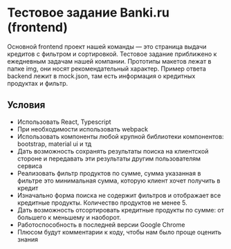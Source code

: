 # Тестовое задание Banki.ru (frontend)

Основной frontend проект нашей команды — это страница выдачи кредитов с фильтром и сортировкой.
Тестовое задание приближено к ежедневным задачам нашей компании.
Прототипы макетов лежат в папке img, они носят рекомендательный характер.
Пример ответа backend лежит в mock.json, там есть информация о кредитных продуктах и фильтр.

## Условия

- Использовать React, Typescript
- При необходимости использовать webpack
- Использовать компоненты любой крупной библиотеки компонентов: bootstrap, material ui и тд
- Дать возможность сохранять результаты поиска на клиентской стороне и передавать эти результаты другим пользователям сервиса
- Реализовать фильтр продуктов по сумме, сумма указанная в фильтре это минимальная сумма, которую клиент хочет получить в кредит
- Изначально форма поиска не содержит фильтров и отображает все кредитные продукты. Количество продуктов не менее 5.
- Дать возможность отсортировать кредитные продукты по сумме: от большего к меньшему и наоборот.
- Работоспособность в последней версии Google Chrome
- Плюсом будут комментарии к коду, чтобы нам было проще оценить знания